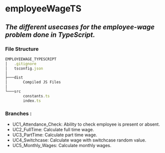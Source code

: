 # employeeWageTS
## *The different usecases for the employee-wage problem done in TypeScript.*

### File Structure
```ts
EMPLOYEEWAGE_TYPESCRIPT
│   .gitignore
│   tsconfig.json
│
├───dist
│       Compiled JS Files
│
└───src
        constants.ts
        index.ts
```

### Branches :
* UC1_Attendance_Check: Ability to check employee is present or absent.
* UC2_FullTime: Calculate full time wage.
* UC3_PartTime: Calculate part time wage.
* UC4_Switchcase: Calculate wage with switchcase random value.
* UC5_Monthly_Wages: Calculate monthly wages.